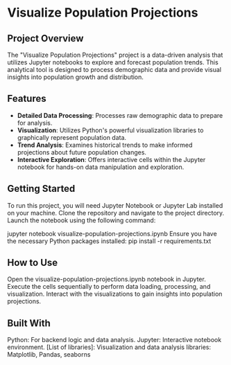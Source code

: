 # Visualize Population Projections

## Project Overview

The "Visualize Population Projections" project is a data-driven analysis that utilizes Jupyter notebooks to explore and forecast population trends. This analytical tool is designed to process demographic data and provide visual insights into population growth and distribution.

## Features

- **Detailed Data Processing**: Processes raw demographic data to prepare for analysis.
- **Visualization**: Utilizes Python's powerful visualization libraries to graphically represent population data.
- **Trend Analysis**: Examines historical trends to make informed projections about future population changes.
- **Interactive Exploration**: Offers interactive cells within the Jupyter notebook for hands-on data manipulation and exploration.

## Getting Started

To run this project, you will need Jupyter Notebook or Jupyter Lab installed on your machine. Clone the repository and navigate to the project directory. Launch the notebook using the following command:

jupyter notebook visualize-population-projections.ipynb
Ensure you have the necessary Python packages installed:
pip install -r requirements.txt

## How to Use
Open the visualize-population-projections.ipynb notebook in Jupyter.
Execute the cells sequentially to perform data loading, processing, and visualization.
Interact with the visualizations to gain insights into population projections.

## Built With
Python: For backend logic and data analysis.
Jupyter: Interactive notebook environment.
[List of libraries]: Visualization and data analysis libraries: Matplotlib, Pandas, seaborns

